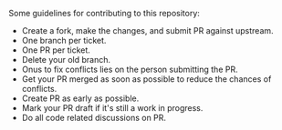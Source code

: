 Some guidelines for contributing to this repository:

- Create a fork, make the changes, and submit PR against upstream.
- One branch per ticket.
- One PR per ticket.
- Delete your old branch.
- Onus to fix conflicts lies on the person submitting the PR.
- Get your PR merged as soon as possible to reduce the chances of conflicts.
- Create PR as early as possible.
- Mark your PR draft if it's still a work in progress.
- Do all code related discussions on PR.
